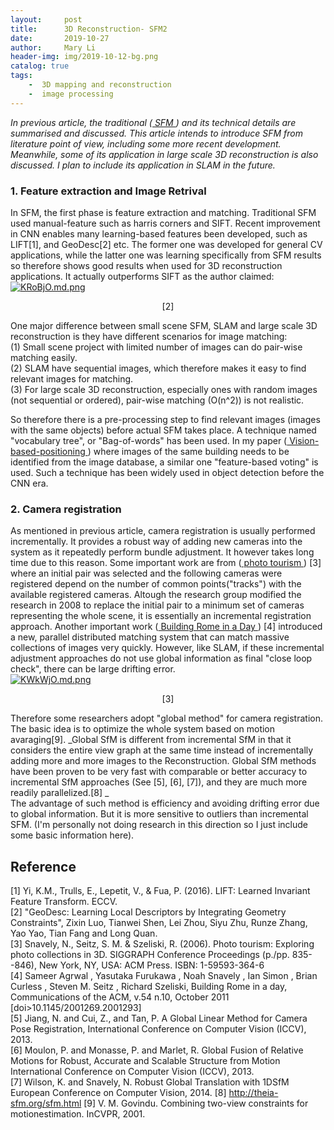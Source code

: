 ```yaml
---
layout:     post
title:      3D Reconstruction- SFM2 
date:       2019-10-27
author:     Mary Li
header-img: img/2019-10-12-bg.png
catalog: true
tags: 
    -  3D mapping and reconstruction
    -  image processing 
---
```


_In previous article, the traditional (<a href="http://marysfishingpool.tk///2019/10/12/SFM/"> SFM </a>) and its technical details are summarised and discussed. This article intends to introduce SFM from literature point of view, including some more recent development.
Meanwhile, some of its application in large scale 3D reconstruction is also discussed. I plan to include its application in SLAM in the future._


### 1. Feature extraction and Image Retrival
In SFM, the first phase is feature extraction and matching. Traditional SFM used manual-feature such as harris corners and SIFT. Recent improvement in CNN enables many learning-based features been developed, such as LIFT[1], and GeoDesc[2] etc. The former one was developed
for general CV applications, while the latter one was learning specifically from SFM results so therefore shows good results when used for 3D reconstruction applications. It actually outperforms SIFT as the author claimed:
[![KRoBjO.md.png](https://s2.ax1x.com/2019/10/29/KRoBjO.md.png)](https://imgchr.com/i/KRoBjO)
<center>[2]</center>

One major difference between small scene SFM, SLAM and large scale 3D reconstruction is they have different scenarios for image matching:<br>
(1) Small scene project with limited number of images can do pair-wise matching easily. <br>
(2) SLAM have sequential images, which therefore makes it easy to find relevant images for matching. <br>
(3) For large scale 3D reconstruction, especially ones with random images (not sequential or ordered), pair-wise matching (O(n^2)) is not realistic. <br>

So therefore there is a pre-processing step to find relevant images (images with the same objects) before actual SFM takes place. A technique named "vocabulary tree", or "Bag-of-words" has been used. In my paper (<a href="http://marysfishingpool.tk///2019/10/07/Vision-based-positioning/"> Vision-based-positioning </a>) where images of the same building needs to be identified from the image database, 
a similar one  "feature-based voting" is used. Such a technique has been widely used in object detection before the CNN era. 

### 2. Camera registration
As mentioned in previous article, camera registration is usually performed incrementally. It provides a robust way of adding new cameras into the system as it repeatedly perform bundle adjustment. It however takes long time due to this reason.
Some important work are from (<a href="http://phototour.cs.washington.edu/ /"> photo tourism </a>) [3] where an initial pair was selected and the following cameras were registered depend on the number of common
points("tracks") with the available registered cameras. Altough the research group modified the research in 2008 to replace the initial pair to a minimum set of cameras representing the whole scene, it is essentially an incremental registration approach.
Another important work (<a href="http://grail.cs.washington.edu/projects/rome// /"> Building Rome in a Day </a>) [4] introduced a new, parallel distributed matching system that can match massive collections of images very quickly. However, like SLAM,
 if these incremental adjustment approaches do not use global information as final "close loop check", there can be large drifting error.
<br>
[![KWkWjO.md.png](https://s2.ax1x.com/2019/10/29/KWkWjO.md.png)](https://imgchr.com/i/KWkWjO)
<center>[3]</center>

Therefore some researchers adopt "global method" for camera registration. The basic idea is to optimize the whole system based on motion avaraging[9].
_Global SfM is different from incremental SfM in that it considers the entire view graph at the same time instead of incrementally adding more and more images to the Reconstruction. Global SfM methods have been proven to be very fast with comparable or better accuracy to incremental SfM approaches (See [5], [6], [7]), and they are much more readily parallelized.[8] _
<br>
The advantage of such method is efficiency and avoiding drifting error due to global information. But it is more sensitive to outliers than incremental SFM. 
(I'm personally not doing research in this direction so I just include some basic information here). <br>
 



## Reference
[1] Yi, K.M., Trulls, E., Lepetit, V., & Fua, P. (2016). LIFT: Learned Invariant Feature Transform. ECCV.<br>
[2] "GeoDesc: Learning Local Descriptors by Integrating Geometry Constraints", Zixin Luo, Tianwei Shen, Lei Zhou, Siyu Zhu, Runze Zhang, Yao Yao, Tian Fang and Long Quan. <br>
[3] Snavely, N., Seitz, S. M. & Szeliski, R. (2006). Photo tourism: Exploring photo collections in 3D. SIGGRAPH Conference Proceedings (p./pp. 835--846), New York, NY, USA: ACM Press. ISBN: 1-59593-364-6 <br>
[4] Sameer Agrwal , Yasutaka Furukawa , Noah Snavely , Ian Simon , Brian Curless , Steven M. Seitz , Richard Szeliski, Building Rome in a day, Communications of the ACM, v.54 n.10, October 2011  [doi>10.1145/2001269.2001293]<br>
[5] Jiang, N. and Cui, Z., and Tan, P. A Global Linear Method for Camera Pose Registration, International Conference on Computer Vision (ICCV), 2013. <br>
[6] Moulon, P. and Monasse, P. and Marlet, R. Global Fusion of Relative Motions for Robust, Accurate and Scalable Structure from Motion International Conference on Computer Vision (ICCV), 2013.<br>
[7] Wilson, K. and Snavely, N. Robust Global Translation with 1DSfM European Conference on Computer Vision, 2014.
[8] http://theia-sfm.org/sfm.html
[9] V. M. Govindu. Combining two-view constraints for motionestimation. InCVPR, 2001.